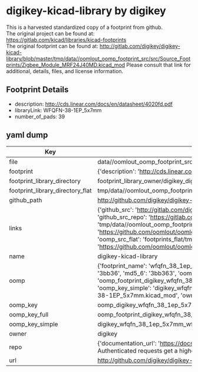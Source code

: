 # digikey-kicad-library by digikey  
This is a harvested standardized copy of a footprint from github.  
The original project can be found at:  
https://gitlab.com/kicad/libraries/kicad-footprints  
The original footprint can be found at:
http://gitlab.com/digikey/digikey-kicad-library/blob/master/tmp/data//oomlout_oomp_footprint_src/src/Source_Footprints/Zigbee_Module_MRF24J40MD.kicad_mod
Please consult that link for additional, details, files, and license information.  
## Footprint Details
* description: http://cds.linear.com/docs/en/datasheet/4020fd.pdf  
* libraryLink: WFQFN-38-1EP_5x7mm  
* number_of_pads: 39  
## yaml dump  
| Key | Value |  
| --- | --- |  
| file | data//oomlout_oomp_footprint_src/digikey-kicad-library/src/Source_Footprints/WFQFN-38-1EP_5x7mm.kicad_mod |  
| footprint | {'description': 'http://cds.linear.com/docs/en/datasheet/4020fd.pdf', 'libraryLink': 'WFQFN-38-1EP_5x7mm', 'number_of_pads': 39} |  
| footprint_library_directory | footprint_library_owner/digikey_digikey-kicad-library |  
| footprint_library_directory_flat | tmp/data//oomlout_oomp_footprint_src/footprints_flat/digikey_wfqfn_38_1ep_5x7mm_wfqfn_38_1ep_5x7mm/working |  
| github_path | http://github.com/digikey/digikey-kicad-library/blob/master/tmp/data//oomlout_oomp_footprint_src/src/Source_Footprints/WFQFN-38-1EP_5x7mm.kicad_mod |  
| links | {'github_src': 'http://gitlab.com/digikey/digikey-kicad-library/blob/master/tmp/data//oomlout_oomp_footprint_src/src/Source_Footprints/Zigbee_Module_MRF24J40MD.kicad_mod', 'github_src_repo': 'https://gitlab.com/kicad/libraries/kicad-footprints', 'oomp_bot': 'tmp/data//oomlout_oomp_footprint_src/footprints/digikey_wfqfn_38_1ep_5x7mm_wfqfn_38_1ep_5x7mm/working', 'oomp_bot_github': 'https://github.com/oomlout/oomlout_oomp_footprint_bot/tree/main/tmp/data//oomlout_oomp_footprint_src/footprints/digikey_wfqfn_38_1ep_5x7mm_wfqfn_38_1ep_5x7mm/working', 'oomp_src_flat': 'footprints_flat/tmp/data//oomlout_oomp_footprint_src/footprints_flat/digikey_wfqfn_38_1ep_5x7mm_wfqfn_38_1ep_5x7mm/working', 'oomp_src_flat_github': 'https://github.com/oomlout/oomlout_oomp_footprint_src/tree/main/tmp/data//oomlout_oomp_footprint_src/footprints_flat/digikey_wfqfn_38_1ep_5x7mm_wfqfn_38_1ep_5x7mm/working'} |  
| name | digikey-kicad-library |  
| oomp | {'footprint_name': 'wfqfn_38_1ep_5x7mm', 'library_name': 'wfqfn_38_1ep_5x7mm_kicad_mod', 'md5': '3bb3633dfe85bf93c6d8f3dd780baebe', 'md5_10': '3bb3633dfe', 'md5_5': '3bb36', 'md5_6': '3bb363', 'oomp_key': 'oomp_digikey_wfqfn_38_1ep_5x7mm_wfqfn_38_1ep_5x7mm', 'oomp_key_extra': 'oomp_footprint_digikey_wfqfn_38_1ep_5x7mm_wfqfn_38_1ep_5x7mm', 'oomp_key_full': 'oomp_footprint_digikey_wfqfn_38_1ep_5x7mm_wfqfn_38_1ep_5x7mm_3bb363', 'oomp_key_simple': 'digikey_wfqfn_38_1ep_5x7mm_wfqfn_38_1ep_5x7mm', 'original_filename': 'data//oomlout_oomp_footprint_src/digikey-kicad-library/src/Source_Footprints/WFQFN-38-1EP_5x7mm.kicad_mod', 'owner_name': 'digikey'} |  
| oomp_key | oomp_digikey_wfqfn_38_1ep_5x7mm_wfqfn_38_1ep_5x7mm |  
| oomp_key_full | oomp_footprint_digikey_wfqfn_38_1ep_5x7mm_wfqfn_38_1ep_5x7mm |  
| oomp_key_simple | digikey_wfqfn_38_1ep_5x7mm_wfqfn_38_1ep_5x7mm |  
| owner | digikey |  
| repo | {'documentation_url': 'https://docs.github.com/rest/overview/resources-in-the-rest-api#rate-limiting', 'message': "API rate limit exceeded for 84.66.142.224. (But here's the good news: Authenticated requests get a higher rate limit. Check out the documentation for more details.)"} |  
| url | http://github.com/digikey/digikey-kicad-library |  

